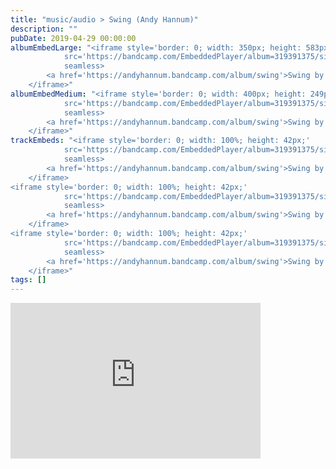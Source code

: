 ```yaml
---
title: "music/audio > Swing (Andy Hannum)"
description: ""
pubDate: 2019-04-29 00:00:00
albumEmbedLarge: "<iframe style='border: 0; width: 350px; height: 583px;' 
            src='https://bandcamp.com/EmbeddedPlayer/album=319391375/size=large/bgcol=ffffff/linkcol=0687f5/tracklist=true/transparent=true/' 
            seamless>
        <a href='https://andyhannum.bandcamp.com/album/swing'>Swing by Andy Hannum</a>
    </iframe>"
albumEmbedMedium: "<iframe style='border: 0; width: 400px; height: 249px;' 
            src='https://bandcamp.com/EmbeddedPlayer/album=319391375/size=large/bgcol=ffffff/linkcol=0687f5/tracklist=true/artwork=small/transparent=true/' 
            seamless>
        <a href='https://andyhannum.bandcamp.com/album/swing'>Swing by Andy Hannum</a>
    </iframe>"
trackEmbeds: "<iframe style='border: 0; width: 100%; height: 42px;' 
            src='https://bandcamp.com/EmbeddedPlayer/album=319391375/size=small/bgcol=ffffff/linkcol=0687f5/track=899128845/transparent=true/' 
            seamless>
        <a href='https://andyhannum.bandcamp.com/album/swing'>Swing by Andy Hannum</a>
    </iframe>
<iframe style='border: 0; width: 100%; height: 42px;' 
            src='https://bandcamp.com/EmbeddedPlayer/album=319391375/size=small/bgcol=ffffff/linkcol=0687f5/track=4182199820/transparent=true/' 
            seamless>
        <a href='https://andyhannum.bandcamp.com/album/swing'>Swing by Andy Hannum</a>
    </iframe>
<iframe style='border: 0; width: 100%; height: 42px;' 
            src='https://bandcamp.com/EmbeddedPlayer/album=319391375/size=small/bgcol=ffffff/linkcol=0687f5/track=1728393217/transparent=true/' 
            seamless>
        <a href='https://andyhannum.bandcamp.com/album/swing'>Swing by Andy Hannum</a>
    </iframe>"
tags: []
---
```


<iframe style='border: 0; width: 400px; height: 249px;' 
            src='https://bandcamp.com/EmbeddedPlayer/album=319391375/size=large/bgcol=ffffff/linkcol=0687f5/tracklist=true/artwork=small/transparent=true/' 
            seamless>
        <a href='https://andyhannum.bandcamp.com/album/swing'>Swing by Andy Hannum</a>
    </iframe>